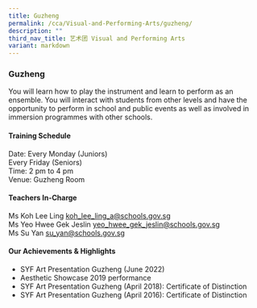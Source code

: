 ```yaml
---
title: Guzheng
permalink: /cca/Visual-and-Performing-Arts/guzheng/
description: ""
third_nav_title: 艺术团 Visual and Performing Arts
variant: markdown
---
```

### Guzheng

You will learn how to play the instrument and learn to perform as an ensemble. You will interact with students from other levels and have the opportunity to perform in school and public events as well as involved in immersion programmes with other schools.  
  

#### Training Schedule


Date: Every Monday (Juniors) <br>
Every Friday (Seniors) <br>
Time: 2 pm to 4 pm <br>
Venue: Guzheng Room 

#### Teachers In-Charge

Ms Koh Lee Ling&nbsp;[koh\_lee\_ling\_a@schools.gov.sg](mailto:koh_lee_ling_a@schools.gov.sg)&nbsp;<br>
Ms Yeo Hwee Gek Jeslin&nbsp;[yeo\_hwee\_gek\_jeslin@schools.gov.sg](mailto:yeo_hwee_gek_jeslin@schools.gov.sg)&nbsp;<br>
Ms Su Yan&nbsp;[su\_yan@schools.gov.sg](mailto:su_yan@schools.gov.sg)&nbsp;

#### Our Achievements &amp; Highlights

*   SYF Art Presentation Guzheng (June 2022)
*   Aesthetic Showcase 2019 performance
*   SYF Art Presentation Guzheng (April 2018): Certificate of Distinction
*   SYF Art Presentation Guzheng (April 2016): Certificate of Distinction